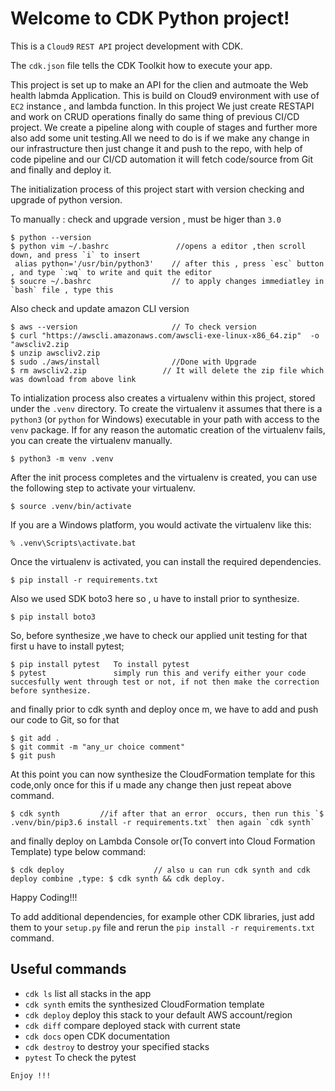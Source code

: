 
# Welcome to  CDK Python project!

This is a `Cloud9`  `REST API` project development with CDK.

The `cdk.json` file tells the CDK Toolkit how to execute your app.

This project is set up to make an API for the clien and autmoate the Web health labmda Application. This is build on Cloud9 environment
with use of `EC2` instance , and lambda function. In this project We just create RESTAPI and work on CRUD operations finally do same thing of previous CI/CD project. We create a pipeline along with couple of stages and further 
more also add some unit testing.All we need to do is if we make any change in our infrastructure then just change it and push to the repo, with help of code pipeline and our CI/CD automation it will fetch code/source from Git 
and finally and deploy it.

The initialization process of this project start with version checking and upgrade of python version.


To manually : check and upgrade version , must be higer than `3.0` 
```
$ python --version       
$ python vim ~/.bashrc               //opens a editor ,then scroll down, and press `i` to insert
 alias python='/usr/bin/python3'    // after this , press `esc` button , and type `:wq` to write and quit the editor
$ soucre ~/.bashrc                  // to apply changes immediatley in `bash` file , type this  
```
Also check and update amazon CLI version
```
$ aws --version                     // To check version
$ curl "https://awscli.amazonaws.com/awscli-exe-linux-x86_64.zip"  -o "awscliv2.zip
$ unzip awscliv2.zip
$ sudo ./aws/install                //Done with Upgrade
$ rm awscliv2.zip                 // It will delete the zip file which was download from above link
```
To intialization process also creates a virtualenv within this project, stored under the `.venv`
directory.  To create the virtualenv it assumes that there is a `python3`
(or `python` for Windows) executable in your path with access to the `venv`
package. If for any reason the automatic creation of the virtualenv fails,
you can create the virtualenv manually.

```
$ python3 -m venv .venv
```

After the init process completes and the virtualenv is created, you can use the following
step to activate your virtualenv.

```
$ source .venv/bin/activate
```

If you are a Windows platform, you would activate the virtualenv like this:

```
% .venv\Scripts\activate.bat
```

Once the virtualenv is activated, you can install the required dependencies.

```
$ pip install -r requirements.txt
```
Also we used SDK boto3 here so , u have to install prior to synthesize.
```
$ pip install boto3
```
So, before synthesize ,we have to check our applied unit testing for that first u have to install pytest;
```
$ pip install pytest   To install pytest
$ pytest               simply run this and verify either your code succesfully went through test or not, if not then make the correction before synthesize. 
```
and finally prior to cdk synth and deploy once m, we have to add and push our code to Git, so for that
```
$ git add .
$ git commit -m "any_ur choice comment"
$ git push
```

At this point you can now synthesize the CloudFormation template for this code,only once for this if u made any change then just repeat above command.

```
$ cdk synth         //if after that an error  occurs, then run this `$ .venv/bin/pip3.6 install -r requirements.txt` then again `cdk synth`
```
and finally deploy on Lambda Console or(To convert into Cloud Formation Template) type below command:
```
$ cdk deploy                    // also u can run cdk synth and cdk deploy combine ,type: $ cdk synth && cdk deploy. 
```
Happy Coding!!!


To add additional dependencies, for example other CDK libraries, just add
them to your `setup.py` file and rerun the `pip install -r requirements.txt`
command.


## Useful commands

 * `cdk ls`          list all stacks in the app
 * `cdk synth`       emits the synthesized CloudFormation template
 * `cdk deploy`      deploy this stack to your default AWS account/region
 * `cdk diff`        compare deployed stack with current state
 * `cdk docs`        open CDK documentation
 * `cdk destroy`     to destroy your specified stacks 
 * `pytest`          To check the pytest


``` Enjoy !!!  ```
